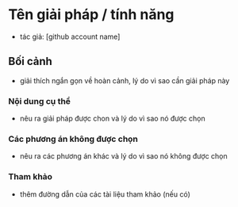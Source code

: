 # Tên giải pháp / tính năng

- tác giả: [github account name]

## Bối cảnh

- giải thích ngắn gọn về hoàn cảnh, lý do vì sao cần giải pháp này

### Nội dung cụ thể

- nêu ra giải pháp được chon và lý do vì sao nó được chọn

### Các phương án không được chọn

- nêu ra các phương án khác và lý do vì sao nó không được chọn

### Tham khảo

- thêm đường dẫn của các tài liệu tham khảo (nếu có)
